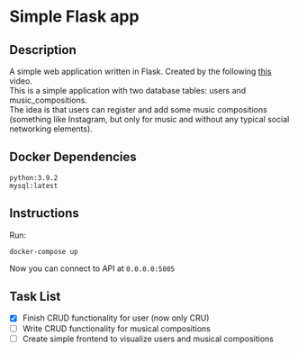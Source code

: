 # Simple Flask app
## Description
A simple web application written in Flask.
Created by the following [this](https://www.youtube.com/watch?v=LcZ9uJn8ffA) video.\
This is a simple application with two database tables: users and music_compositions.\
The idea is that users can register and add some music compositions (something like Instagram, but only for music and without any typical social networking elements).
## Docker Dependencies
```
python:3.9.2
mysql:latest
```
## Instructions
Run:
```
docker-compose up
```
Now you can connect to API at `0.0.0.0:5005`
## Task List
 - [x] Finish CRUD functionality for user (now only CRU)
 - [ ] Write CRUD functionality for musical compositions
 - [ ] Create simple frontend to visualize users and musical compositions
